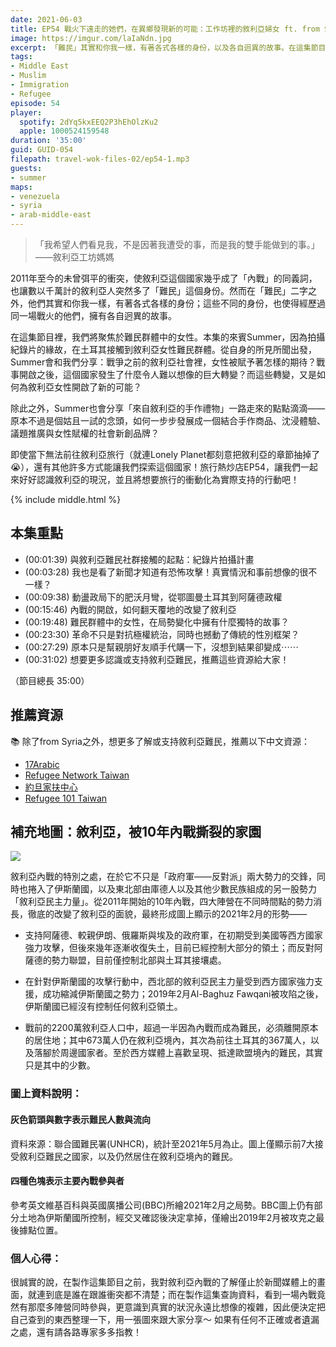 ```yaml
---
date: 2021-06-03
title: EP54 戰火下遠走的她們，在異鄉發現新的可能：工作坊裡的敘利亞婦女 ft. from Syria 來自敘利亞的手作禮物 創辦人 Summer
image: https://imgur.com/laIaNdn.jpg
excerpt: 「難民」其實和你我一樣，有著各式各樣的身份，以及各自迥異的故事。在這集節目裡，我們將聚焦於難民群體中的女性，來賓Summer將以自身經驗出發，分享2011年以來敘利亞所經歷的巨大轉變，以及這些轉變如何為敘利亞女性開啟了新的可能。這集就讓讓我們一起來好好認識敘利亞的現況，並且將想要旅行的衝動化為實際支持的行動吧！
tags:
- Middle East
- Muslim
- Immigration
- Refugee
episode: 54
player:
  spotify: 2dYq5kxEEQ2P3hEhOlzKu2
  apple: 1000524159548
duration: '35:00'
guid: GUID-054
filepath: travel-wok-files-02/ep54-1.mp3
guests:
- summer
maps:
- venezuela
- syria
- arab-middle-east
---
```


> 「我希望人們看見我，不是因著我遭受的事，而是我的雙手能做到的事。」——敘利亞工坊媽媽

2011年至今的未曾弭平的衝突，使敘利亞這個國家幾乎成了「內戰」的同義詞，也讓數以千萬計的敘利亞人突然多了「難民」這個身份。然而在「難民」二字之外，他們其實和你我一樣，有著各式各樣的身份；這些不同的身份，也使得經歷過同一場戰火的他們，擁有各自迥異的故事。

在這集節目裡，我們將聚焦於難民群體中的女性。本集的來賓Summer，因為拍攝紀錄片的緣故，在土耳其接觸到敘利亞女性難民群體。從自身的所見所聞出發，Summer會和我們分享：戰爭之前的敘利亞社會裡，女性被賦予著怎樣的期待？戰事開啟之後，這個國家發生了什麼令人難以想像的巨大轉變？而這些轉變，又是如何為敘利亞女性開啟了新的可能？

除此之外，Summer也會分享「來自敘利亞的手作禮物」一路走來的點點滴滴——原本不過是個姑且一試的念頭，如何一步步發展成一個結合手作商品、沈浸體驗、議題推廣與女性賦權的社會新創品牌？

即使當下無法前往敘利亞旅行（就連Lonely Planet都刻意把敘利亞的章節抽掉了😭），還有其他許多方式能讓我們探索這個國家！旅行熱炒店EP54，讓我們一起來好好認識敘利亞的現況，並且將想要旅行的衝動化為實際支持的行動吧！

{% include middle.html %}

## 本集重點

* (00:01:39) 與敘利亞難民社群接觸的起點：紀錄片拍攝計畫
* (00:03:28) 我也是看了新聞才知道有恐怖攻擊！真實情況和事前想像的很不一樣？
* (00:09:38) 動盪政局下的肥沃月彎，從鄂圖曼土耳其到阿薩德政權
* (00:15:46) 內戰的開啟，如何翻天覆地的改變了敘利亞
* (00:19:48) 難民群體中的女性，在局勢變化中擁有什麼獨特的故事？
* (00:23:30) 革命不只是對抗極權統治，同時也撼動了傳統的性別框架？
* (00:27:29) 原本只是幫親朋好友順手代購一下，沒想到結果卻變成⋯⋯
* (00:31:02) 想要更多認識或支持敘利亞難民，推薦這些資源給大家！

（節目總長 35:00）

## 推薦資源

📚 除了from Syria之外，想更多了解或支持敘利亞難民，推薦以下中文資源：

* [17Arabic](https://www.17arabic.net)
* [Refugee Network Taiwan](https://refugeenetworktw.wordpress.com)
* [約旦家扶中心](https://international.ccf.org.tw)
* [Refugee 101 Taiwan](https://instagram.com/refugee_101_taiwan)

## 補充地圖：敘利亞，被10年內戰撕裂的家園

![](https://imgur.com/8PMpyxv.jpg)

敘利亞內戰的特別之處，在於它不只是「政府軍——反對派」兩大勢力的交鋒，同時也捲入了伊斯蘭國，以及東北部由庫德人以及其他少數民族組成的另一股勢力「敘利亞民主力量」。從2011年開始的10年內戰，四大陣營在不同時間點的勢力消長，徹底的改變了敘利亞的面貌，最終形成圖上顯示的2021年2月的形勢——

* 支持阿薩德、較親伊朗、俄羅斯與埃及的政府軍，在初期受到美國等西方國家強力攻擊，但後來幾年逐漸收復失土，目前已經控制大部分的領土；而反對阿薩德的勢力聯盟，目前僅控制北部與土耳其接壤處。

* 在針對伊斯蘭國的攻擊行動中，西北部的敘利亞民主力量受到西方國家強力支援，成功縮減伊斯蘭國之勢力；2019年2月Al-Baghuz Fawqani被攻陷之後，伊斯蘭國已經沒有控制任何敘利亞領土。

* 戰前的2200萬敘利亞人口中，超過一半因為內戰而成為難民，必須離開原本的居住地；其中673萬人仍在敘利亞境內，其次為前往土耳其的367萬人，以及落腳於周邊國家者。至於西方媒體上喜歡呈現、抵達歐盟境內的難民，其實只是其中的少數。

### 圖上資料說明：

#### 灰色箭頭與數字表示難民人數與流向

資料來源：聯合國難民署(UNHCR)，統計至2021年5月為止。圖上僅顯示前7大接受敘利亞難民之國家，以及仍然居住在敘利亞境內的難民。

#### 四種色塊表示主要內戰參與者

參考英文維基百科與英國廣播公司(BBC)所繪2021年2月之局勢。BBC圖上仍有部分土地為伊斯蘭國所控制，經交叉確認後決定拿掉，僅繪出2019年2月被攻克之最後據點位置。

### 個人心得：

很誠實的說，在製作這集節目之前，我對敘利亞內戰的了解僅止於新聞媒體上的畫面，就連到底是誰在跟誰衝突都不清楚；而在製作這集查詢資料，看到一場內戰竟然有那麼多陣營同時參與，更意識到真實的狀況永遠比想像的複雜，因此便決定把自己查到的東西整理一下，用一張圖來跟大家分享～ 如果有任何不正確或者遺漏之處，還有請各路專家多多指教！
